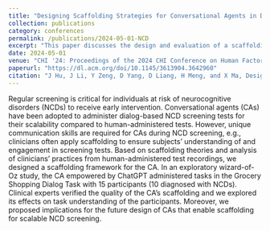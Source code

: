 ```yaml
---
title: "Designing Scaffolding Strategies for Conversational Agents in Dialog Task of Neurocognitive Disorders Screening"
collection: publications
category: conferences
permalink: /publications/2024-05-01-NCD
excerpt: "This paper discusses the design and evaluation of a scaffolding framework for conversational agents to enhance dialog-based neurocognitive disorder screening, focusing on task understanding and engagement among participants."
date: 2024-05-01
venue: "CHI '24: Proceedings of the 2024 CHI Conference on Human Factors in Computing Systems"
paperurl: "https://dl.acm.org/doi/10.1145/3613904.3642960"
citation: "J Hu, J Li, Y Zeng, D Yang, D Liang, H Meng, and X Ma, Designing Scaffolding Strategies for Conversational Agents in Dialog Tasks of Neurocognitive Disorder Screening, Proceedings of the CHI Conference on Human Factors in Computing Systems (2024), 1-21."
---
```


Regular screening is critical for individuals at risk of neurocognitive disorders (NCDs) to receive early intervention. Conversational agents (CAs) have been adopted to administer dialog-based NCD screening tests for their scalability compared to human-administered tests. However, unique communication skills are required for CAs during NCD screening, e.g., clinicians often apply scaffolding to ensure subjects’ understanding of and engagement in screening tests. Based on scaffolding theories and analysis of clinicians’ practices from human-administered test recordings, we designed a scaffolding framework for the CA. In an exploratory wizard-of-Oz study, the CA empowered by ChatGPT administered tasks in the Grocery Shopping Dialog Task with 15 participants (10 diagnosed with NCDs). Clinical experts verified the quality of the CA’s scaffolding and we explored its effects on task understanding of the participants. Moreover, we proposed implications for the future design of CAs that enable scaffolding for scalable NCD screening.
